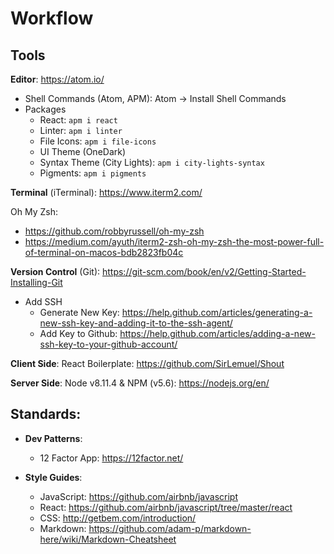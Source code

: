 # Workflow

## Tools
__Editor__: https://atom.io/
* Shell Commands (Atom, APM): Atom -> Install Shell Commands
* Packages
  * React: ```apm i react```
  * Linter: ```apm i linter```
  * File Icons: ```apm i file-icons```
  * UI Theme (OneDark)
  * Syntax Theme (City Lights): ```apm i city-lights-syntax```
  * Pigments: ```apm i pigments```

__Terminal__ (iTerminal): https://www.iterm2.com/

Oh My Zsh:
* https://github.com/robbyrussell/oh-my-zsh
* https://medium.com/ayuth/iterm2-zsh-oh-my-zsh-the-most-power-full-of-terminal-on-macos-bdb2823fb04c

__Version Control__ (Git): https://git-scm.com/book/en/v2/Getting-Started-Installing-Git
* Add SSH
  * Generate New Key: https://help.github.com/articles/generating-a-new-ssh-key-and-adding-it-to-the-ssh-agent/
  * Add Key to Github: https://help.github.com/articles/adding-a-new-ssh-key-to-your-github-account/

__Client Side__: React Boilerplate: https://github.com/SirLemuel/Shout

__Server Side__: Node v8.11.4 & NPM (v5.6): https://nodejs.org/en/

## Standards:
* __Dev Patterns__:
    * 12 Factor App: https://12factor.net/

    
* __Style Guides__:
  * JavaScript: https://github.com/airbnb/javascript
  * React: https://github.com/airbnb/javascript/tree/master/react
  * CSS: http://getbem.com/introduction/
  * Markdown: https://github.com/adam-p/markdown-here/wiki/Markdown-Cheatsheet

